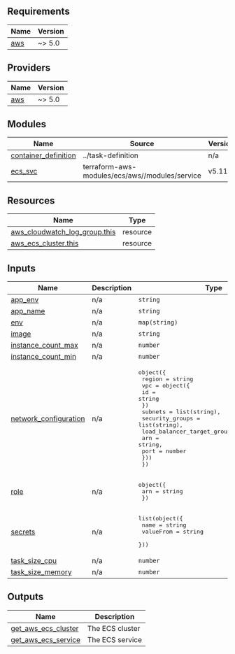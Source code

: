 <!-- BEGIN_TF_DOCS -->
## Requirements

| Name | Version |
|------|---------|
| <a name="requirement_aws"></a> [aws](#requirement\_aws) | ~> 5.0 |

## Providers

| Name | Version |
|------|---------|
| <a name="provider_aws"></a> [aws](#provider\_aws) | ~> 5.0 |

## Modules

| Name | Source | Version |
|------|--------|---------|
| <a name="module_container_definition"></a> [container\_definition](#module\_container\_definition) | ../task-definition | n/a |
| <a name="module_ecs_svc"></a> [ecs\_svc](#module\_ecs\_svc) | terraform-aws-modules/ecs/aws//modules/service | v5.11.2 |

## Resources

| Name | Type |
|------|------|
| [aws_cloudwatch_log_group.this](https://registry.terraform.io/providers/hashicorp/aws/latest/docs/resources/cloudwatch_log_group) | resource |
| [aws_ecs_cluster.this](https://registry.terraform.io/providers/hashicorp/aws/latest/docs/resources/ecs_cluster) | resource |

## Inputs

| Name | Description | Type | Default | Required |
|------|-------------|------|---------|:--------:|
| <a name="input_app_env"></a> [app\_env](#input\_app\_env) | n/a | `string` | n/a | yes |
| <a name="input_app_name"></a> [app\_name](#input\_app\_name) | n/a | `string` | n/a | yes |
| <a name="input_env"></a> [env](#input\_env) | n/a | `map(string)` | `{}` | no |
| <a name="input_image"></a> [image](#input\_image) | n/a | `string` | n/a | yes |
| <a name="input_instance_count_max"></a> [instance\_count\_max](#input\_instance\_count\_max) | n/a | `number` | `256` | no |
| <a name="input_instance_count_min"></a> [instance\_count\_min](#input\_instance\_count\_min) | n/a | `number` | `1` | no |
| <a name="input_network_configuration"></a> [network\_configuration](#input\_network\_configuration) | n/a | <pre>object({<br>    region = string<br>    vpc = object({<br>      id = string<br>    })<br>    subnets         = list(string),<br>    security_groups = list(string),<br>    load_balancer_target_groups = list(object({<br>      arn  = string,<br>      port = number<br>    }))<br>  })</pre> | n/a | yes |
| <a name="input_role"></a> [role](#input\_role) | n/a | <pre>object({<br>    arn = string<br>  })</pre> | n/a | yes |
| <a name="input_secrets"></a> [secrets](#input\_secrets) | n/a | <pre>list(object({<br>    name      = string<br>    valueFrom = string<br>  }))</pre> | `[]` | no |
| <a name="input_task_size_cpu"></a> [task\_size\_cpu](#input\_task\_size\_cpu) | n/a | `number` | `512` | no |
| <a name="input_task_size_memory"></a> [task\_size\_memory](#input\_task\_size\_memory) | n/a | `number` | `1024` | no |

## Outputs

| Name | Description |
|------|-------------|
| <a name="output_get_aws_ecs_cluster"></a> [get\_aws\_ecs\_cluster](#output\_get\_aws\_ecs\_cluster) | The ECS cluster |
| <a name="output_get_aws_ecs_service"></a> [get\_aws\_ecs\_service](#output\_get\_aws\_ecs\_service) | The ECS service |
<!-- END_TF_DOCS -->